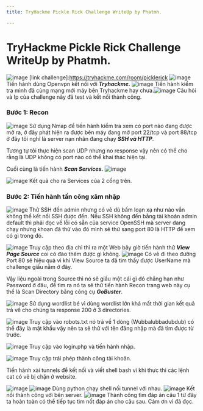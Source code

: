 ```yaml
---
title: TryHackme Pickle Rick Challenge WriteUp by Phatmh.

---
```


# TryHackme Pickle Rick Challenge WriteUp by Phatmh.
![image](https://hackmd.io/_uploads/HyFRp7ONel.png)
[link challenge]:https://tryhackme.com/room/picklerick
![image](https://hackmd.io/_uploads/SJcZC7_4ll.png)
Tiến hành dùng Openvpn kết nối với ***Tryhackme.***
![image](https://hackmd.io/_uploads/BkYLRXOEex.png)
Tiến hành kiểm tra mình đã cùng mạng mới máy bên Tryhackme hay chưa.![image](https://hackmd.io/_uploads/rk9dCQ_Nlx.png)
Câu hỏi và Ip của challenge nãy đã test và kết nối thành công.

### Bước 1: Recon

![image](https://hackmd.io/_uploads/SkoGJEuVlg.png)
Sử dụng Nmap để tiến hành kiểm tra xem có port nào đang được mở ra, ở đây phát hiện ra được bên máy đang mở port 22/tcp và port 88/tcp ở đây tôi nghĩ là server nạn nhân đang chạy ***SSH và HTTP***.

Tương tự tôi thực hiện scan UDP nhưng no response vậy nên có thể cho rằng là UDP không có port nào có thể khai thác hiện tại.

Cuối cùng là tiến hành ***Scan Services.***
![image](https://hackmd.io/_uploads/S1AvzVuNge.png)

![image](https://hackmd.io/_uploads/HkDIQ4uElg.png)
Kết quả cho ra Services của 2 cổng trên.

### Bước 2: Tiến hành tấn công xâm nhập
![image](https://hackmd.io/_uploads/Sk2J44ONlg.png)
Thử SSH đến admin nhưng có vẻ dù bấm loạn xạ như nào vẫn không thể kết nối SSH được đến.
Nếu SSH không đến bằng tài khoản admin default thì phải đọc về lỗi có sẵn của service OpenSSH mà server đang chạy nhưng khoan đã thử vào đó mình sẽ thử sang port 80 là HTTP để xem có gì trong đó.

![image](https://hackmd.io/_uploads/rklfHEuEgl.png)
Truy cập theo địa chỉ thì ra một Web bây giờ tiến hành thử ***View Page Source*** coi có đào thêm được gì không.
![image](https://hackmd.io/_uploads/S1oLB4uVll.png)
Có vẻ đi theo đường Port 80 sẽ hiệu quả vì khi View Source ta đã tìm thấy được UserName mà challenge giấu nằm ở đây.

Vậy liệu ngoài trong Source thì nó sẽ giấu một cái gì đó chẳng hạn như Password ở đâu, để tìm ra nó ta sẽ thử tiến hành Recon trang web này cụ thể là Scan Directory bằng công cụ ***GoBuster***.

![image](https://hackmd.io/_uploads/HJOeRVuNlg.png)
Sử dụng wordlist bé vì dùng wordlist lớn khá mất thời gian kết quả trả về cho chúng ta response 200 ở 3 directories.

![image](https://hackmd.io/_uploads/HkzDAN_Vxe.png)
Truy cập vào robots.txt nó trả về 1 dòng (Wubbalubbadubdub) có thể đây là mật khẩu vậy nên ta sẽ thử với tên đăng nhập mà đã tìm được từ trước.

![image](https://hackmd.io/_uploads/SklACEuVgx.png)
Truy cập vào login.php và tiến hành nhập.

![image](https://hackmd.io/_uploads/rJgg1rONge.png)
Truy cập trái phép thành công tài khoản.

Tiến hành xài tunnels để kết nối và viết shell bash vì khi thực thi các lệnh cat có vẻ bị chặn ở website.

![image](https://hackmd.io/_uploads/rJT_MrO4ex.png)
![image](https://hackmd.io/_uploads/ryqlNHO4gl.png)
Dùng python chạy shell nối tunnel với nhau.
![image](https://hackmd.io/_uploads/ryE-NSd4el.png)
Kết nối thành công với bên server.
![image](https://hackmd.io/_uploads/HJB7Nr_Ell.png)
Thành công tìm đáp án câu 1 từ đây ta hoàn toàn có thể tiếp tục tìm nốt đáp án cho câu sau.
Cảm ơn vì đã đọc.

